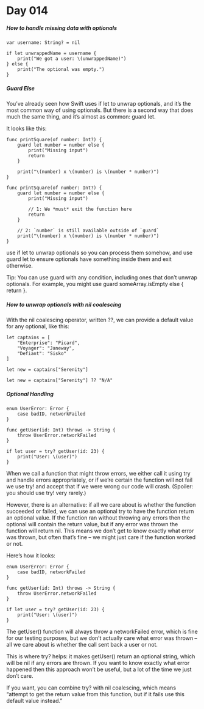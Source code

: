 # Day 014


##### How to handle missing data with optionals


```
var username: String? = nil

if let unwrappedName = username {
    print("We got a user: \(unwrappedName)")
} else {
    print("The optional was empty.")
}
```


##### Guard Else

You’ve already seen how Swift uses if let to unwrap optionals, and it’s the most common way of using optionals. But there is a second way that does much the same thing, and it’s almost as common: guard let.

It looks like this:

```
func printSquare(of number: Int?) {
    guard let number = number else {
        print("Missing input")
        return
    }

    print("\(number) x \(number) is \(number * number)")
}
```

```
func printSquare(of number: Int?) {
    guard let number = number else {
        print("Missing input")

        // 1: We *must* exit the function here
        return
    }

    // 2: `number` is still available outside of `guard`
    print("\(number) x \(number) is \(number * number)")
}
```

use if let to unwrap optionals so you can process them somehow, and use guard let to ensure optionals have something inside them and exit otherwise.

Tip: You can use guard with any condition, including ones that don’t unwrap optionals. For example, you might use guard someArray.isEmpty else { return }.

##### How to unwrap optionals with nil coalescing


With the nil coalescing operator, written ??, we can provide a default value for any optional, like this:



```
let captains = [
    "Enterprise": "Picard",
    "Voyager": "Janeway",
    "Defiant": "Sisko"
]

let new = captains["Serenity"]
```
```
let new = captains["Serenity"] ?? "N/A"
```


##### Optional Handling

```
enum UserError: Error {
    case badID, networkFailed
}

func getUser(id: Int) throws -> String {
    throw UserError.networkFailed
}

if let user = try? getUser(id: 23) {
    print("User: \(user)")
}
```


When we call a function that might throw errors, we either call it using try and handle errors appropriately, or if we’re certain the function will not fail we use try! and accept that if we were wrong our code will crash. (Spoiler: you should use try! very rarely.)

However, there is an alternative: if all we care about is whether the function succeeded or failed, we can use an optional try to have the function return an optional value. If the function ran without throwing any errors then the optional will contain the return value, but if any error was thrown the function will return nil. This means we don’t get to know exactly what error was thrown, but often that’s fine – we might just care if the function worked or not.

Here’s how it looks:
```
enum UserError: Error {
    case badID, networkFailed
}

func getUser(id: Int) throws -> String {
    throw UserError.networkFailed
}

if let user = try? getUser(id: 23) {
    print("User: \(user)")
}
```
The getUser() function will always throw a networkFailed error, which is fine for our testing purposes, but we don’t actually care what error was thrown – all we care about is whether the call sent back a user or not.

This is where try? helps: it makes getUser() return an optional string, which will be nil if any errors are thrown. If you want to know exactly what error happened then this approach won’t be useful, but a lot of the time we just don’t care.

If you want, you can combine try? with nil coalescing, which means “attempt to get the return value from this function, but if it fails use this default value instead.”